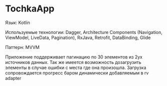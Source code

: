 # TochkaApp

Язык: 
Kotlin

Используемые технологии:
Dagger, Architecture Components (Navigation, ViewModel, LiveData, Pagination), RxJava, Retrofit, DataBinding, Glide

Паттерн:
MVVM

Приложение поддерживает пагинацию по 30 элементов из 2ух источников данных. 
Так же имеется возможность дозагрузить элементы в случае ошибки с места где она произошла.
Загрузка сопровождается прогресс баром динамически добавляемым в rv adapter 
